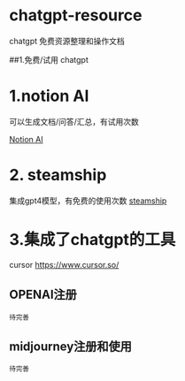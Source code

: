 # chatgpt-resource
chatgpt 免费资源整理和操作文档

##1.免费/试用 chatgpt

# 1.notion AI 
   
   可以生成文档/问答/汇总，有试用次数

  [Notion AI](notion/notion.md)
  
# 2. steamship
   
   集成gpt4模型，有免费的使用次数
   [steamship](steamship/steamship.md)
       
# 3.集成了chatgpt的工具
   
   cursor https://www.cursor.so/

## OPENAI注册
    待完善

## midjourney注册和使用
    待完善






